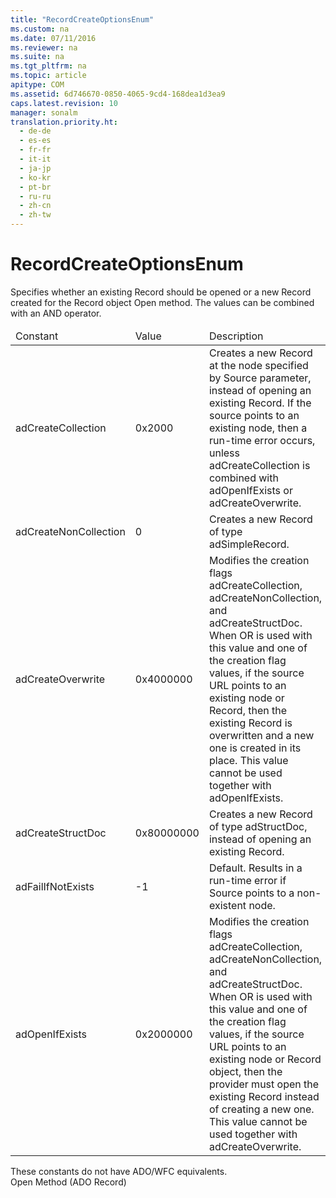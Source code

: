 ```yaml
---
title: "RecordCreateOptionsEnum"
ms.custom: na
ms.date: 07/11/2016
ms.reviewer: na
ms.suite: na
ms.tgt_pltfrm: na
ms.topic: article
apitype: COM
ms.assetid: 6d746670-0850-4065-9cd4-168dea1d3ea9
caps.latest.revision: 10
manager: sonalm
translation.priority.ht: 
  - de-de
  - es-es
  - fr-fr
  - it-it
  - ja-jp
  - ko-kr
  - pt-br
  - ru-ru
  - zh-cn
  - zh-tw
---
```

# RecordCreateOptionsEnum
<?xml version="1.0" encoding="utf-8"?>
<developerReferenceWithoutSyntaxDocument xmlns="http://ddue.schemas.microsoft.com/authoring/2003/5" xmlns:xlink="http://www.w3.org/1999/xlink" xmlns:xsi="http://www.w3.org/2001/XMLSchema-instance" xsi:schemaLocation="http://ddue.schemas.microsoft.com/authoring/2003/5 http://dduestorage.blob.core.windows.net/ddueschema/developer.xsd">
  <introduction>
    <para>Specifies whether an existing <legacyBold>Record</legacyBold> should be opened or a new <legacyBold>Record</legacyBold> created for the <legacyLink xlink:href="db83ed2c-a8e3-460c-8682-64667e4d5d01">Record</legacyLink> object <legacyLink xlink:href="ab79a623-88a9-40b6-a017-a658bf19b778">Open</legacyLink> method. The values can be combined with an AND operator.</para>
    <table xmlns:caps="http://schemas.microsoft.com/build/caps/2013/11">
      <thead>
        <tr>
          <TD>
            <para>Constant</para>
          </TD>
          <TD>
            <para>Value</para>
          </TD>
          <TD>
            <para>Description</para>
          </TD>
        </tr>
      </thead>
      <tbody>
        <tr>
          <TD>
            <para>
              <legacyBold>adCreateCollection</legacyBold>
            </para>
          </TD>
          <TD>
            <para>0x2000</para>
          </TD>
          <TD>
            <para>Creates a new <legacyBold>Record</legacyBold> at the node specified by <legacyItalic>Source</legacyItalic> parameter, instead of opening an existing <legacyBold>Record</legacyBold>. If the source points to an existing node, then a run-time error occurs, unless <legacyBold>adCreateCollection</legacyBold> is combined with <legacyBold>adOpenIfExists</legacyBold> or <legacyBold>adCreateOverwrite</legacyBold>.</para>
          </TD>
        </tr>
        <tr>
          <TD>
            <para>
              <legacyBold>adCreateNonCollection</legacyBold>
            </para>
          </TD>
          <TD>
            <para>0</para>
          </TD>
          <TD>
            <para>Creates a new <legacyBold>Record</legacyBold> of type <legacyLink xlink:href="f557e537-015d-4ba7-8a41-a6f00b366a91">adSimpleRecord</legacyLink>.</para>
          </TD>
        </tr>
        <tr>
          <TD>
            <para>
              <legacyBold>adCreateOverwrite</legacyBold>
            </para>
          </TD>
          <TD>
            <para>0x4000000</para>
          </TD>
          <TD>
            <para>Modifies the creation flags <legacyBold>adCreateCollection</legacyBold>, <legacyBold>adCreateNonCollection</legacyBold>, and <legacyBold>adCreateStructDoc</legacyBold>. When OR is used with this value and one of the creation flag values, if the source URL points to an existing node or <legacyBold>Record</legacyBold>, then the existing <legacyBold>Record</legacyBold> is overwritten and a new one is created in its place. This value cannot be used together with <legacyBold>adOpenIfExists</legacyBold>.</para>
          </TD>
        </tr>
        <tr>
          <TD>
            <para>
              <legacyBold>adCreateStructDoc</legacyBold>
            </para>
          </TD>
          <TD>
            <para>0x80000000</para>
          </TD>
          <TD>
            <para>Creates a new <legacyBold>Record</legacyBold> of type <legacyLink xlink:href="f557e537-015d-4ba7-8a41-a6f00b366a91">adStructDoc</legacyLink>, instead of opening an existing <legacyBold>Record</legacyBold>.</para>
          </TD>
        </tr>
        <tr>
          <TD>
            <para>
              <legacyBold>adFailIfNotExists</legacyBold>
            </para>
          </TD>
          <TD>
            <para>-1</para>
          </TD>
          <TD>
            <para>Default. Results in a run-time error if <legacyItalic>Source </legacyItalic>points to a non-existent node.</para>
          </TD>
        </tr>
        <tr>
          <TD>
            <para>
              <legacyBold>adOpenIfExists</legacyBold>
            </para>
          </TD>
          <TD>
            <para>0x2000000</para>
          </TD>
          <TD>
            <para>Modifies the creation flags <legacyBold>adCreateCollection</legacyBold>, <legacyBold>adCreateNonCollection</legacyBold>, and <legacyBold>adCreateStructDoc</legacyBold>. When OR is used with this value and one of the creation flag values, if the source URL points to an existing node or <legacyBold>Record</legacyBold> object, then the provider must open the existing <legacyBold>Record</legacyBold> instead of creating a new one. This value cannot be used together with <legacyBold>adCreateOverwrite</legacyBold>.</para>
          </TD>
        </tr>
      </tbody>
    </table>
  </introduction>
  <section>
    <title>ADO/WFC Equivalent</title>
    <content>
      <para>These constants do not have ADO/WFC equivalents.</para>
    </content>
  </section>
  <section>
    <title>Applies To</title>
    <content>
      <para>
        <link xlink:href="ab79a623-88a9-40b6-a017-a658bf19b778">Open Method (ADO Record)</link>
      </para>
    </content>
  </section>
  <relatedTopics />
</developerReferenceWithoutSyntaxDocument>